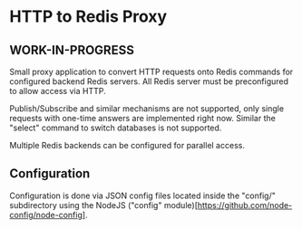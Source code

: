 # HTTP to Redis Proxy

## WORK-IN-PROGRESS

Small proxy application to convert HTTP requests onto Redis commands for configured backend Redis servers.
All Redis server must be preconfigured to allow access via HTTP.

Publish/Subscribe and similar mechanisms are not supported, only single requests with one-time answers
are implemented right now. Similar the "select" command to switch databases is not supported.

Multiple Redis backends can be configured for parallel access.

## Configuration

Configuration is done via JSON config files located inside the "config/" subdirectory using the
NodeJS ("config" module)[https://github.com/node-config/node-config].

